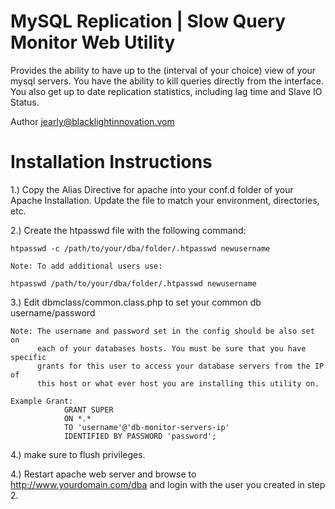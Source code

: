 # MySQL Replication | Slow Query Monitor Web Utility
 
 Provides the ability to have up to the (interval of your choice)
 view of your mysql servers. You have the ability to 
 kill queries directly from the interface. You also get up to date
 replication statistics, including lag time and Slave IO Status.
 
 Author jearly@blacklightinnovation.vom
 

# Installation Instructions

1.) Copy the Alias Directive for apache into your conf.d folder of your Apache
    Installation. Update the file to match your environment, directories, etc.
    
2.) Create the htpasswd file with the following command:
    
    htpasswd -c /path/to/your/dba/folder/.htpasswd newusername
    
    Note: To add additional users use:
    
    htpasswd /path/to/your/dba/folder/.htpasswd newusername
    
3.) Edit dbmclass/common.class.php to set your common db username/password
    
    Note: The username and password set in the config should be also set on 
          each of your databases hosts. You must be sure that you have specific 
          grants for this user to access your database servers from the IP of 
          this host or what ever host you are installing this utility on.
          
    Example Grant: 
                GRANT SUPER 
                ON *.* 
                TO 'username'@'db-monitor-servers-ip' 
                IDENTIFIED BY PASSWORD 'password';

4.) make sure to flush privileges.

4.) Restart apache web server and browse to http://www.yourdomain.com/dba
    and login with the user you created in step 2.
